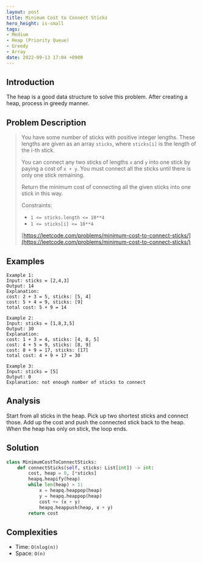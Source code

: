 ```yaml
---
layout: post
title: Minimum Cost to Connect Sticks
hero_height: is-small
tags:
- Medium
- Heap (Priority Queue)
- Greedy
- Array
date: 2022-09-13 17:04 +0900
---
```

## Introduction
The heap is a good data structure to solve this problem.
After creating a heap, process in greedy manner.

## Problem Description
> You have some number of sticks with positive integer lengths.
> These lengths are given as an array `sticks`, where `sticks[i]` is the length of the i-th stick.
>
> You can connect any two sticks of lengths `x` and `y` into one stick by paying a cost of `x + y`.
> You must connect all the sticks until there is only one stick remaining.
> 
> Return the minimum cost of connecting all the given sticks into one stick in this way.
>
> Constraints:
> - `1 <= sticks.length <= 10**4`
> - `1 <= sticks[i] <= 10**4`
>
> [https://leetcode.com/problems/minimum-cost-to-connect-sticks/](https://leetcode.com/problems/minimum-cost-to-connect-sticks/)

## Examples
```
Example 1:
Input: sticks = [2,4,3]
Output: 14
Explanation:
cost: 2 + 3 = 5, sticks: [5, 4]
cost: 5 + 4 = 9, sticks: [9]
total cost: 5 + 9 = 14
```

```
Example 2:
Input: sticks = [1,8,3,5]
Output: 30
Explanation:
cost: 1 + 3 = 4, sticks: [4, 8, 5]
cost: 4 + 5 = 9, sticks: [8, 9]
cost: 8 + 9 = 17, sticks: [17]
total cost: 4 + 9 + 17 = 30
```

```
Example 3:
Input: sticks = [5]
Output: 0
Explanation: not enough number of sticks to connect
```

## Analysis
Start from all sticks in the heap.
Pick up two shortest sticks and connect those.
Add up the cost and push the connected stick back to the heap.
When the heap has only on stick, the loop ends.

## Solution
```python
class MinimumCostToConnectSticks:
    def connectSticks(self, sticks: List[int]) -> int:
        cost, heap = 0, [*sticks]
        heapq.heapify(heap)
        while len(heap) > 1:
            x = heapq.heappop(heap)
            y = heapq.heappop(heap)
            cost += (x + y)
            heapq.heappush(heap, x + y)
        return cost
```

## Complexities
- Time: `O(nlog(n))`
- Space: `O(n)`
